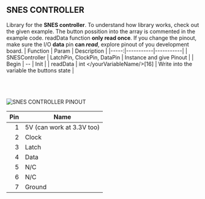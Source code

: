 ## SNES CONTROLLER

Library for the **SNES controller**. 
To understand how library works, check out the given example.
The button possition into the array is commented in the example code. readData function **only read once**.
If you change the pinout, make sure the I/O **data** pin **can _read_**, explore pinout of you development board.
| Function | Param | Description |
|-----:|-----------|-----------|
| SNESController | LatchPin, ClockPin, DataPin | Instance and give Pinout |
| Begin | -- | Init |
| readData | int </yourVariableName/>[16] | Write into the variable the buttons state |
<br>
<br>
<br>
<br>

<picture>
 <source media="(prefers-color-scheme: dark)" srcset="https://consolemods.org/wiki/images/1/16/SNES_Controller_Female.svg">
 <source media="(prefers-color-scheme: light)" srcset="https://consolemods.org/wiki/images/1/16/SNES_Controller_Female.svg">
 <img alt="SNES CONTROLLER PINOUT" src="https://consolemods.org/wiki/images/1/16/SNES_Controller_Female.svg">
</picture>

| Pin | Name |
|-----:|-----------|
| 1 | 5V (can work at 3.3V too) |
| 2 | Clock |
| 3 | Latch |
| 4 | Data |
| 5 | N/C |
| 6 | N/C |
| 7 | Ground |
